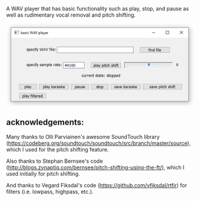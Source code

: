 A WAV player that has basic functionality such as play, stop, and pause as well as rudimentary vocal removal and pitch shifting.      
    
![basic wav player screenshot](screenshot.png "basic wav player")    
    
## acknowledgements:    
Many thanks to Olli Parviainen's awesome SoundTouch library (https://codeberg.org/soundtouch/soundtouch/src/branch/master/source), which I used for the pitch shifting feature.    
    
Also thanks to Stephan Bernsee's code (http://blogs.zynaptiq.com/bernsee/pitch-shifting-using-the-ft/), which I used initially for pitch shifting.    
    
And thanks to Vegard Fiksdal's code (https://github.com/vfiksdal/rtfir) for filters (i.e. lowpass, highpass, etc.).